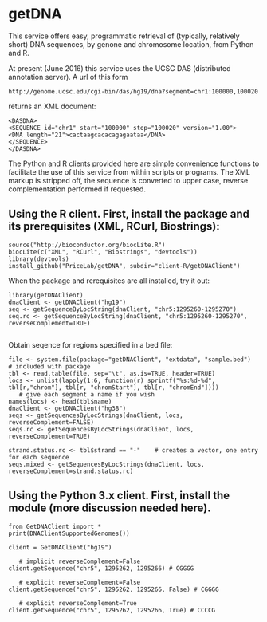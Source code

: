 # getDNA
This service offers  easy, programmatic retrieval of (typically, relatively short) DNA sequences, by genone and chromosome location,
from Python and R.

At present (June 2016) this service uses the UCSC DAS (distributed annotation server).  A url of this form

```
http://genome.ucsc.edu/cgi-bin/das/hg19/dna?segment=chr1:100000,100020
```

returns an XML document:

```
<DASDNA>
<SEQUENCE id="chr1" start="100000" stop="100020" version="1.00">
<DNA length="21">cactaagcacacagagaataa</DNA>
</SEQUENCE>
</DASDNA>
```

The Python and R clients provided here are simple convenience functions to facilitate the use of
this service from within scripts or programs.  The XML markup is stripped off, the
sequence is converted to upper case, reverse complementation performed if requested.

## Using the R client.  First, install the package and its prerequisites (XML, RCurl, Biostrings):

```
source("http://bioconductor.org/biocLite.R")
biocLite(c("XML", "RCurl", "Biostrings", "devtools"))
library(devtools)
install_github("PriceLab/getDNA", subdir="client-R/getDNAClient")
```

When the package and rerequisites are all installed, try it out:

```
library(getDNAClient)
dnaClient <- getDNAClient("hg19")
seq <- getSequenceByLocString(dnaClient, "chr5:1295260-1295270")
seq.rc <- getSequenceByLocString(dnaClient, "chr5:1295260-1295270", reverseComplement=TRUE)


```

Obtain seqence for regions specified in a bed file:

```
file <- system.file(package="getDNAClient", "extdata", "sample.bed")  # included with package
tbl <- read.table(file, sep="\t", as.is=TRUE, header=TRUE)
locs <- unlist(lapply(1:6, function(r) sprintf("%s:%d-%d", tbl[r,"chrom"], tbl[r, "chromStart"], tbl[r, "chromEnd"])))
   # give each segment a name if you wish
names(locs) <- head(tbl$name)
dnaClient <- getDNAClient("hg38")
seqs <- getSequencesByLocStrings(dnaClient, locs, reverseComplement=FALSE)
seqs.rc <- getSequencesByLocStrings(dnaClient, locs, reverseComplement=TRUE)

strand.status.rc <- tbl$strand == "-"    # creates a vector, one entry for each sequence
seqs.mixed <- getSequencesByLocStrings(dnaClient, locs, reverseComplement=strand.status.rc)
```

## Using the Python 3.x client.  First, install the module (more discussion needed here).


```
from GetDNAClient import *
print(DNAClientSupportedGenomes())

client = GetDNAClient("hg19")

   # implicit reverseComplement=False
client.getSequence("chr5", 1295262, 1295266) # CGGGG

   # explicit reverseComplement=False
client.getSequence("chr5", 1295262, 1295266, False) # CGGGG

   # explicit reverseComplement=True
client.getSequence("chr5", 1295262, 1295266, True) # CCCCG

```
